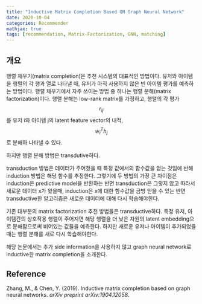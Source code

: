 ```yaml
---
title: "Inductive Matrix Completion Based ON Graph Neural Network"
date: 2020-10-04
categories: Recommender
mathjax: true
tags: [recommendation, Matrix-Factorization, GNN, matching]
---
```




## 개요

행렬 채우기(matrix completion)은 추천 시스템의 대표적인 방법이다. 유저와 아이템을 행렬의 각 행과 열로 나타낼 때, 유저가 아직 사용하지 않은 빈 아이템 평가를 예측하는 방법이다. 행렬 채우기에서 자주 쓰이는 방법 중 하나는 행렬 분해(matrix factorization)이다. 행렬 분해는 low-rank matrix를 가정하고, 행렬의 각 평가 $$r_{ij}$$를 유저 i와 아이템 j의 latent feature vector의 내적, $$w_i^Th_j$$로 분해하 나타낼 수 있다.

하지만 행렬 분해 방법은 transdutive하다.

transduction 방법은 데이터가 주어졌을 때 특정 값에서의 함수값을 얻는 것임에 반해 induction 방법은 해당 함수를 추정한다. 그렇기에 두 방법의 가장 큰 차이점은 induction은 predictive model을 반환하는 반면 transduction은 그렇지 않고 따라서 새로운 데이터 x가 왔을때, induction은 x에 대한 함수값을 금방 얻을 수 있는 반면 transductive한 알고리즘은 새로운 데이터에 대해 다시 학습해야한다.

기존 대부분의 matrix factorization 추천 방법들은 transductive하다. 특정 유저, 아이템간의 상호작용 행렬이 주어지면 해당 행렬을 더 낮은 차원의 latent embedding으로 분해함으로써 비어있는 값들을 예측한다. 하지만 새로운 유저나 아이템이 추가되었을 때는 행렬 분해를 새로 다시 학습해야한다.

해당 논문에서는 추가 side information을 사용하지 않고 graph neural network로 inductive한 matrix completion을 소개한다.





## Reference

Zhang, M., & Chen, Y. (2019). Inductive matrix completion based on graph neural networks. *arXiv preprint arXiv:1904.12058*.
